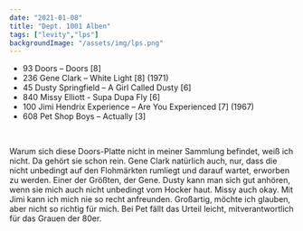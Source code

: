 ```yaml
---
date: "2021-01-08"
title: "Dept. 1001 Alben"
tags: ["levity","lps"]
backgroundImage: "/assets/img/lps.png"
---
```


<ul class="no-bullets">
<li>93 Doors – Doors [8]</li>
<li>236 Gene Clark – White Light [8] (1971)</li>
<li>45 Dusty Springfield – A Girl Called Dusty [6]</li>
<li>840 Missy Elliott - Supa Dupa Fly [6]</li>
<li>100 Jimi Hendrix Experience – Are You Experienced [7] (1967)</li>
<li>608 Pet Shop Boys – Actually [3]</li>
</ul>
</br>

Warum sich diese Doors-Platte nicht in meiner Sammlung befindet, weiß ich nicht. Da gehört sie schon rein. Gene Clark natürlich auch, nur, dass die nicht unbedingt auf den Flohmärkten rumliegt und darauf wartet, erworben zu werden. Einer der Größten, der Gene. Dusty kann man sich gut anhören, wenn sie mich auch nicht unbedingt vom Hocker haut. Missy auch okay. Mit Jimi kann ich mich nie so recht anfreunden. Großartig, möchte ich glauben, aber nicht so richtig für mich. Bei Pet fällt das Urteil leicht, mitverantwortlich für das Grauen der 80er.